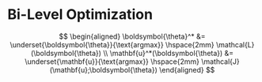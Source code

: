 # Bi-Level Optimization


$$
\begin{aligned}
\boldsymbol{\theta}^* &=
\underset{\boldsymbol{\theta}}{\text{argmax}} \hspace{2mm}
\mathcal{L}(\boldsymbol{\theta}) \\
\mathbf{u}^*(\boldsymbol{\theta}) &=
\underset{\mathbf{u}}{\text{argmax}} \hspace{2mm}
\mathcal{J}(\mathbf{u};\boldsymbol{\theta})
\end{aligned}
$$
